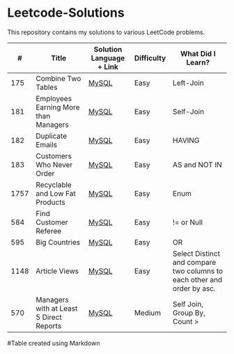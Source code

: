 # Leetcode-Solutions
This repository contains my solutions to various LeetCode problems. 

| #      | Title                               | Solution Language + Link | Difficulty | What Did I Learn? |
|--------|-------------------------------------|--------------------------|------------|-------------------|
| 175    | Combine Two Tables                   | [MySQL](https://leetcode.com/problems/combine-two-tables/description/)                    | Easy       | Left-Join         |
| 181    | Employees Earning More than Managers | [MySQL](https://leetcode.com/problems/employees-earning-more-than-their-managers/description/)             | Easy     | Self-Join|
| 182 |    Duplicate Emails                     | [MySQL](https://leetcode.com/problems/duplicate-emails/submissions/1173581151/) | Easy | HAVING | 
| 183 |    Customers Who Never Order            | [MySQL](https://leetcode.com/problems/customers-who-never-order/submissions/1173586178/) | Easy | AS and NOT IN | 
| 1757 | Recyclable and Low Fat Products        | [MySQL](https://leetcode.com/problems/recyclable-and-low-fat-products/submissions/1173693457/?envType=study-plan-v2&envId=top-sql-50) | Easy | Enum |
| 584 | Find Customer Referee                   | [MySQL](https://leetcode.com/problems/find-customer-referee/description/?envType=study-plan-v2&envId=top-sql-50) | Easy | != or Null | 
| 595 | Big Countries                           | [MySQL](https://leetcode.com/problems/big-countries/description/?envType=study-plan-v2&envId=top-sql-50) | Easy | OR | 
| 1148 | Article Views                          | [MySQL](https://leetcode.com/problems/article-views-i/submissions/1173702473/?envType=study-plan-v2&envId=top-sql-50) | Easy | Select Distinct and compare two columns to each other and order by asc. | 
| 570 | Managers with at Least 5 Direct Reports | [MySQL](https://leetcode.com/problems/managers-with-at-least-5-direct-reports/submissions/1173709082/?envType=study-plan-v2&envId=top-sql-50) | Medium | Self Join, Group By, Count > | 



#Table created using Markdown
